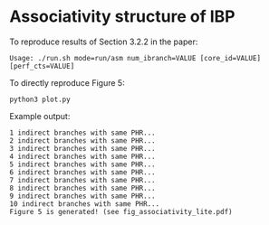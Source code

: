 # Associativity structure of IBP

To reproduce results of Section 3.2.2 in the paper:
```
Usage: ./run.sh mode=run/asm num_ibranch=VALUE [core_id=VALUE] [perf_cts=VALUE]
```

To directly reproduce Figure 5:
```
python3 plot.py
```

Example output:
```
1 indirect branches with same PHR...
2 indirect branches with same PHR...
3 indirect branches with same PHR...
4 indirect branches with same PHR...
5 indirect branches with same PHR...
6 indirect branches with same PHR...
7 indirect branches with same PHR...
8 indirect branches with same PHR...
9 indirect branches with same PHR...
10 indirect branches with same PHR...
Figure 5 is generated! (see fig_associativity_lite.pdf)
```